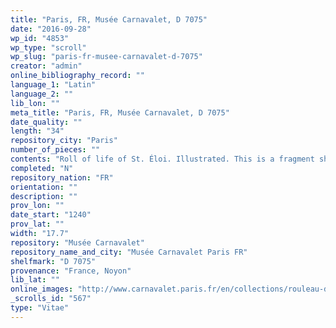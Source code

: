 ```yaml
---
title: "Paris, FR, Musée Carnavalet, D 7075"
date: "2016-09-28"
wp_id: "4853"
wp_type: "scroll"
wp_slug: "paris-fr-musee-carnavalet-d-7075"
creator: "admin"
online_bibliography_record: ""
language_1: "Latin"
language_2: ""
lib_lon: ""
meta_title: "Paris, FR, Musée Carnavalet, D 7075"
date_quality: ""
length: "34"
repository_city: "Paris"
number_of_pieces: ""
contents: "Roll of life of St. Éloi. Illustrated. This is a fragment showing two miraculous scenes involving the St. Éloi, Bishop of Noyon."
completed: "N"
repository_nation: "FR"
orientation: ""
description: ""
prov_lon: ""
date_start: "1240"
prov_lat: ""
width: "17.7"
repository: "Musée Carnavalet"
repository_name_and_city: "Musée Carnavalet Paris FR"
shelfmark: "D 7075"
provenance: "France, Noyon"
lib_lat: ""
online_images: "http://www.carnavalet.paris.fr/en/collections/rouleau-de-saint-eloi"
_scrolls_id: "567"
type: "Vitae"
---
```



